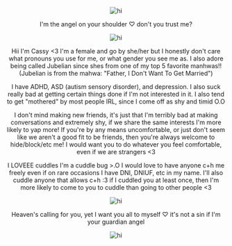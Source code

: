 <p align="center"> <img src="https://media.discordapp.net/attachments/1411165575593332796/1421888505830838342/Tumblr_l_888216410998043.jpg?ex=68daac5d&is=68d95add&hm=b2c82f826b6ca075aa2322ede5889303aadb60d0fb1088fb95118ce772c0e5ff&=&format=webp&width=1376&height=121" alt="hi" />


<p align="center"> I'm the angel on your shoulder ♡ don't you trust me?

<p align="center"> <img src="https://cdn.discordapp.com/attachments/1130370273263235253/1424103424668078280/Tumblr_l_147907443641805.gif?ex=68e2bb2b&is=68e169ab&hm=ec9f3cb2a0d2d0cf361c570b78af7da62b18c0987d4874c66d67bbc8d97bdc64" "https://cdn.discordapp.com/attachments/1130370273263235253/1424103657129119794/Tumblr_l_147972247757041.gif?ex=68e2bb62&is=68e169e2&hm=9aeb4db60ef067f103c29d2c043e5dc57f0ec8ef23fcf9dbb1a9dfcc31b38156" alt="hi" />

<p align="center"> Hii I'm Cassy <3 I'm a female and go by she/her but I honestly don't care what pronouns you use for me, or what gender you see me as. I also adore being called Jubelian since shes from one of my top 5 favorite manhwas!! (Jubelian is from the mahwa: "Father, I Don't Want To Get Married")

<p align="center"> I have ADHD, ASD (autism sensory disorder), and depression. I also suck really bad at getting certain things done if I'm not interested in it. I also tend to get "mothered" by most people IRL, since I come off as shy and timid O.O

<p align="center"> I don't mind making new friends, it's just that I'm terribly bad at making conversations and extremely shy, if we share the same interests I'm more likely to yap more! If you're by any means uncomfortable, or just don't seem like we aren't a good fit to be friends, then you're always welcome to hide/block/etc me! I would want you to do whatever you feel comfortable, even if we are strangers <3

<p align="center"> I LOVEEE cuddles I'm a cuddle bug >.O I would love to have anyone c+h me freely even if on rare occasions I have DNI, DNIUF, etc in my name. I'll also cuddle anyone that allows c+h :3 if I cuddled you at least once, then I'm more likely to come to you to cuddle than going to other people <3 

<p align="center"> <img src="https://media.discordapp.net/attachments/1411165575593332796/1421888506640470056/Tumblr_l_888204844252579.jpg?ex=68daac5d&is=68d95add&hm=c6d5c2b1aa8b2732c22d63ec7a63e5246ef34c680f834334555ca05abba13422&=&format=webp&width=1376&height=888" alt="hi" />

<p align="center"> Heaven's calling for you, yet I want you all to myself ♡ it's not a sin if I'm your guardian angel


<p align="center"> <img src="https://media.discordapp.net/attachments/1411165575593332796/1421888506204000276/Tumblr_l_888219031978667.jpg?ex=68daac5d&is=68d95add&hm=621718c9a9bc4f9a5fbc298194bf900b2c73ed49632cdb5c1b00868858b80fb4&=&format=webp&width=1376&height=127" alt="hi" />
